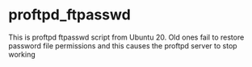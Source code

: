 # proftpd_ftpasswd
This is proftpd ftpasswd script from Ubuntu 20. Old ones fail to restore password file permissions and this causes the proftpd server to stop working
